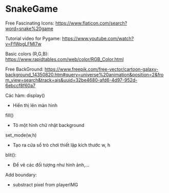 # SnakeGame

Free Fascinating Icons:
https://www.flaticon.com/search?word=snake%20game

Tutorial video for Pygame:
https://www.youtube.com/watch?v=FfWpgLFMI7w

Basic colors  (R,G,B): 
https://www.rapidtables.com/web/color/RGB_Color.html

Free BackGround: 
https://www.freepik.com/free-vector/cartoon-galaxy-background_14350820.htm#query=universe%20animation&position=2&from_view=search&track=ais&uuid=32be4680-afd6-4d97-952d-6ebccf8f60a7

Các hàm:
display()
- Hiển thị lên màn hình
  
fill()
- Tô một hình chữ nhật background

set_mode(w,h)
-  Tạo ra cửa sổ trò chơi thiết lập kích thước w, h

blit():
-  Để vẽ các đối tượng như hình ảnh,...

Add boundary:
- substract pixel from playerIMG
